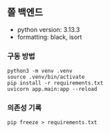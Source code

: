 ## 쫄 백엔드

- python version: 3.13.3
- formatting: black, isort

### 구동 방법

```shell
python3 -m venv .venv
source .venv/bin/activate
pip install -r requirements.txt
uvicorn app.main:app --reload
```

### 의존성 기록

```shell
pip freeze > requirements.txt
```
